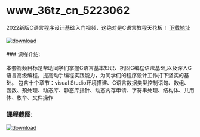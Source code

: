 # www_36tz_cn_5223062
2022新版C语言程序设计基础入门视频，这绝对是C语言教程天花板！
[下载地址](http://www.36tz.cn/article/5223062 "下载地址")
<br/></br>[![download](http://36tz.cn/muke_img/2022_03_1-9-300x186.png "下载地址")](http://www.36tz.cn/article/5223062 "下载地址")
<br/></br>### 课程介绍:<br/></br>本套视频目标是帮助同学们掌握C语言基本知识、巩固C编程语法基础,以及深入C语言高级编程，提高动手编程实践能力，为同学们的程序设计工作打下坚实的基础。
包含十个章节：visual Studio环境搭建、C语言数据类型控制语句、数组、函数、预处理、动态库、静态库指针、动态内存申请、字符串处理、结构体、共用体、枚举、文件操作

### 课程截图:
[![download](http://36tz.cn/muke_img/2022_03_2-5.png "下载地址")](http://www.36tz.cn/article/5223062 "下载地址")
